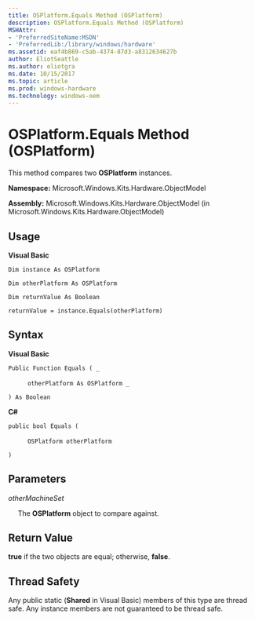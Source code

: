 ```yaml
---
title: OSPlatform.Equals Method (OSPlatform)
description: OSPlatform.Equals Method (OSPlatform)
MSHAttr:
- 'PreferredSiteName:MSDN'
- 'PreferredLib:/library/windows/hardware'
ms.assetid: eaf4b869-c5ab-4374-87d3-a8312634627b
author: EliotSeattle
ms.author: eliotgra
ms.date: 10/15/2017
ms.topic: article
ms.prod: windows-hardware
ms.technology: windows-oem
---
```


# OSPlatform.Equals Method (OSPlatform)


This method compares two **OSPlatform** instances.

**Namespace:** Microsoft.Windows.Kits.Hardware.ObjectModel

**Assembly:** Microsoft.Windows.Kits.Hardware.ObjectModel (in Microsoft.Windows.Kits.Hardware.ObjectModel)

## <span id="Usage"></span><span id="usage"></span><span id="USAGE"></span>Usage


**Visual Basic**

`Dim instance As OSPlatform`

`Dim otherPlatform As OSPlatform`

`Dim returnValue As Boolean`

`returnValue = instance.Equals(otherPlatform)`

## <span id="Syntax"></span><span id="syntax"></span><span id="SYNTAX"></span>Syntax


**Visual Basic**

`Public Function Equals ( _`

          `otherPlatform As OSPlatform _`

`) As Boolean`

**C#**

`public bool Equals (`

          `OSPlatform otherPlatform`

`)`

## <span id="Parameters"></span><span id="parameters"></span><span id="PARAMETERS"></span>Parameters


*otherMachineSet*

     The **OSPlatform** object to compare against.

## <span id="Return_Value"></span><span id="return_value"></span><span id="RETURN_VALUE"></span>Return Value


**true** if the two objects are equal; otherwise, **false**.

## <span id="Thread_Safety"></span><span id="thread_safety"></span><span id="THREAD_SAFETY"></span>Thread Safety


Any public static (**Shared** in Visual Basic) members of this type are thread safe. Any instance members are not guaranteed to be thread safe.

 

 







